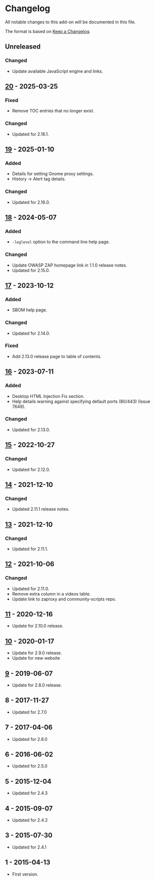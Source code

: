 # Changelog
All notable changes to this add-on will be documented in this file.

The format is based on [Keep a Changelog](https://keepachangelog.com/en/1.0.0/).

## Unreleased
### Changed
- Update available JavaScript engine and links.

## [20] - 2025-03-25
### Fixed
- Remove TOC entries that no longer exist.

### Changed
- Updated for 2.16.1.

## [19] - 2025-01-10
### Added
- Details for setting Gnome proxy settings.
- History -> Alert tag details.

### Changed
- Updated for 2.16.0.

## [18] - 2024-05-07
### Added
- `-loglevel` option to the command line help page.

### Changed
- Update OWASP ZAP homepage link in 1.1.0 release notes.
- Updated for 2.15.0.

## [17] - 2023-10-12
### Added
- SBOM help page.

### Changed
- Updated for 2.14.0.

### Fixed
- Add 2.13.0 release page to table of contents.

## [16] - 2023-07-11
### Added
- Desktop HTML Injection Fix section.
- Help details warning against specifying default ports (80/443) (Issue 7649).

### Changed
- Updated for 2.13.0.

## [15] - 2022-10-27
### Changed
- Updated for 2.12.0.

## [14] - 2021-12-10
### Changed
- Updated 2.11.1 release notes.

## [13] - 2021-12-10
### Changed
- Updated for 2.11.1.

## [12] - 2021-10-06
### Changed
- Updated for 2.11.0.
- Remove extra column in a videos table.
- Update link to zaproxy and community-scripts repo.

## [11] - 2020-12-16

- Update for 2.10.0 release.

## [10] - 2020-01-17

- Update for 2.9.0 release.
- Update for new website

## [9] - 2019-06-07

- Update for 2.8.0 release.

## 8 - 2017-11-27

- Updated for 2.7.0

## 7 - 2017-04-06

- Updated for 2.6.0

## 6 - 2016-06-02

- Updated for 2.5.0

## 5 - 2015-12-04

- Updated for 2.4.3

## 4 - 2015-09-07

- Updated for 2.4.2

## 3 - 2015-07-30

- Updated for 2.4.1

## 1 - 2015-04-13

- First version.

[20]: https://github.com/zaproxy/zap-core-help/releases/help-v20
[19]: https://github.com/zaproxy/zap-core-help/releases/help-v19
[18]: https://github.com/zaproxy/zap-core-help/releases/help-v18
[17]: https://github.com/zaproxy/zap-core-help/releases/help-v17
[16]: https://github.com/zaproxy/zap-core-help/releases/help-v16
[15]: https://github.com/zaproxy/zap-core-help/releases/help-v15
[14]: https://github.com/zaproxy/zap-core-help/releases/help-v14
[13]: https://github.com/zaproxy/zap-core-help/releases/help-v13
[12]: https://github.com/zaproxy/zap-core-help/releases/help-v12
[11]: https://github.com/zaproxy/zap-core-help/releases/help-v11
[10]: https://github.com/zaproxy/zap-core-help/releases/help-v10
[9]: https://github.com/zaproxy/zap-core-help/releases/help-v9
